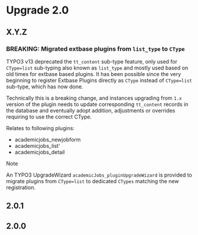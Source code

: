 # Upgrade 2.0

## X.Y.Z

### BREAKING: Migrated extbase plugins from `list_type` to `CType`

TYPO3 v13 deprecated the `tt_content` sub-type feature, only used for `CType=list` sub-typing also known
as `list_type` and mostly used based on old times for extbase based plugins. It has been possible since
the very beginning to register Extbase Plugins directly as `CType` instead of `CType=list` sub-type, which
has now done.

Technically this is a breaking change, and instances upgrading from `1.x` version of the plugin needs to
update corresponding `tt_content` records in the database and eventually adopt addition, adjustments or
overrides requiring to use the correct CType.

Relates to following plugins:

* academicjobs_newjobform
* academicjobs_list'
* academicjobs_detail

> [!NOTE]
> An TYPO3 UpgradeWizard `academicJobs_pluginUpgradeWizard` is provided to migrate
> plugins from `CType=list` to dedicated `CTypes` matching the new registration.

## 2.0.1

## 2.0.0
